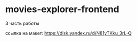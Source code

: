 # movies-explorer-frontend

3 часть работы

ссылка на макет: https://disk.yandex.ru/d/N81yTKku_3rL-Q

